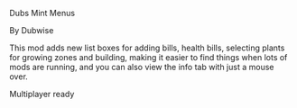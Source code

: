 Dubs Mint Menus

By Dubwise

This mod adds new list boxes for adding bills, health bills, selecting plants for growing zones and building, making it easier to find things when lots of mods are running, and you can also view the info tab with just a mouse over.

Multiplayer ready
